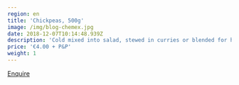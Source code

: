 ```yaml
---
region: en
title: 'Chickpeas, 500g'
image: /img/blog-chemex.jpg
date: 2018-12-07T10:14:48.939Z
description: 'Cold mixed into salad, stewed in curries or blended for homemade hummus.'
price: '€4.00 + P&P'
weight: 1
---
```


[Enquire](mailto:francesca.tomassini@gmail.com?subject=Chickpeas,%20500g%20enquiry.&body=Please%20tell%20me%20how%20much%20it%20is%20to%20post%20to%20my%20address%3A%0D%0A%0D%0A%0D%0APostcode%3A%0D%0A%0D%0A%0D%0A%0D%0A%20Thank%20you%0D%0A%0D%0A%0D%0A%0D%0A)


